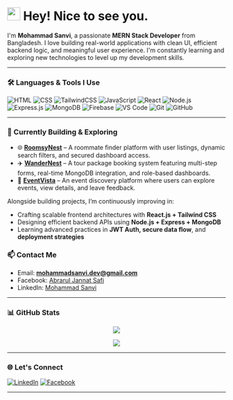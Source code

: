 <h1><img src="https://emojis.slackmojis.com/emojis/images/1531849430/4246/blob-sunglasses.gif?1531849430" width="30"/> Hey! Nice to see you.</h1>

I'm **Mohammad Sanvi**, a passionate **MERN Stack Developer** from Bangladesh. I love building real-world applications with clean UI, efficient backend logic, and meaningful user experience. I'm constantly learning and exploring new technologies to level up my development skills.

---

### 🛠️ Languages & Tools I Use
![HTML](https://img.shields.io/badge/HTML5-E34F26?style=flat-square&logo=html5&logoColor=white)
![CSS](https://img.shields.io/badge/CSS3-1572B6?style=flat-square&logo=css3&logoColor=white)
![TailwindCSS](https://img.shields.io/badge/Tailwind_CSS-38B2AC?style=flat-square&logo=tailwind-css&logoColor=white)
![JavaScript](https://img.shields.io/badge/JavaScript-F7DF1E?style=flat-square&logo=javascript&logoColor=black)
![React](https://img.shields.io/badge/React-0081CB?style=flat-square&logo=react&logoColor=61DAFB)
![Node.js](https://img.shields.io/badge/Node.js-43853D?style=flat-square&logo=node.js&logoColor=white)
![Express.js](https://img.shields.io/badge/Express.js-000000?style=flat-square&logo=express&logoColor=white)
![MongoDB](https://img.shields.io/badge/MongoDB-4EA94B?style=flat-square&logo=mongodb&logoColor=white)
![Firebase](https://img.shields.io/badge/Firebase-FFCA28?style=flat-square&logo=firebase&logoColor=black)
![VS Code](https://img.shields.io/badge/VS%20Code-007ACC?style=flat-square&logo=visual-studio-code&logoColor=white)
![Git](https://img.shields.io/badge/Git-F05032?style=flat-square&logo=git&logoColor=white)
![GitHub](https://img.shields.io/badge/GitHub-181717?style=flat-square&logo=github&logoColor=white)

---

### 🚀 Currently Building & Exploring

- 🌐 [**RoomsyNest**](https://roomsy-nest.web.app/) – A roommate finder platform with user listings, dynamic search filters, and secured dashboard access.
- ✈️ [**WanderNest**](https://wandernest-63f5d.web.app/) – A tour package booking system featuring multi-step forms, real-time MongoDB integration, and role-based dashboards.
- 🎉 [**EventVista**](https://event-vista-431a6.web.app/) – An event discovery platform where users can explore events, view details, and leave feedback.
  
Alongside building projects, I’m continuously improving in:
- Crafting scalable frontend architectures with **React.js + Tailwind CSS**
- Designing efficient backend APIs using **Node.js + Express + MongoDB**
- Learning advanced practices in **JWT Auth, secure data flow**, and **deployment strategies**


### 📫 Contact Me
- Email: **mohammadsanvi.dev@gmail.com**
- Facebook: [Abrarul Jannat Safi](https://www.facebook.com/abraruljannatsafi)
- LinkedIn: [Mohammad Sanvi](https://www.linkedin.com/in/mohammad-sanvi-2b7569371/)

---

### 📊 GitHub Stats


<p align="center">
  <img src="https://github-readme-stats.vercel.app/api?username=mohammadsanvi&show_icons=true&theme=tokyonight" />
</p>


<p align="center">
  <img src="https://github-readme-stats.vercel.app/api/top-langs/?username=mohammadsanvi&layout=compact&theme=tokyonight" />
</p>

---

### 🌐 Let's Connect

[![LinkedIn](https://img.shields.io/badge/LinkedIn-0077B5?style=flat-square&logo=linkedin&logoColor=white)](https://www.linkedin.com/in/mohammad-sanvi-2b7569371/)
[![Facebook](https://img.shields.io/badge/Facebook-1877F2?style=flat-square&logo=facebook&logoColor=white)](https://www.facebook.com/abraruljannatsafi)

---
